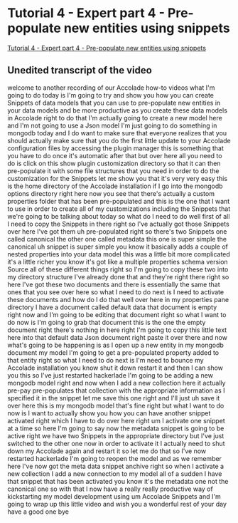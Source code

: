 
# Tutorial 4 - Expert part 4 - Pre-populate new entities using snippets

[Tutorial 4 - Expert part 4 - Pre-populate new entities using snippets](https://community.hackolade.com/slides/slide/pre-populate-new-entities-using-snippets-9?fullscreen=1)

## Unedited transcript of the video

welcome to another recording of our Accolade how-to videos what I'm going to do today is I'm going to try and show you how you can create Snippets of data models that you can use to pre-populate new entities in your data models and be more productive as you create these data models in Accolade right to do that I'm actually going to create a new model here and I'm not going to use a Json model I'm just going to do something in mongodb today and I do want to make sure that everyone realizes that you should actually make sure that you do the first little update to your Accolade configuration files by accessing the plugin manager this is something that you have to do once it's automatic after that but over here all you need to do is click on this show plugin customization directory so that it can then pre-populate it with some file structures that you need in order to do the customization for the Snippets let me show you that it's very very easy this is the home directory of the Accolade installation if I go into the mongodb options directory right here now you see that there's actually a custom properties folder that has been pre-populated and this is the one that I want to use in order to create all of my customizations including the Snippets that we're going to be talking about today so what do I need to do well first of all I need to copy the Snippets in there right so I've actually got those Snippets over here I've got them uh pre-populated right so there's two Snippets one called canonical the other one called metadata this one is super simple the canonical uh snippet is super simple you know it basically adds a couple of nested properties into your data model this was a little bit more complicated it's a little richer you know it's got like a multiple properties schema version Source all of these different things right so I'm going to copy these two into my directory structure I've already done that and they're right there right so here I've got these two documents and there is essentially the same that ones that you see over here so what I need to do next is I need to activate these documents and how do I do that well over here in my properties pane directory I have a document called default data that document is empty right now and I'm going to be editing that document right so what I want to do now is I'm going to grab that document this is the one the empty document right there's nothing in here right I'm going to copy this little text here into that default data Json document right paste it over there and now what's going to be happening is as I open up a new entity in my mongodb document my model I'm going to get a pre-populated property added to that entity right so what I need to do next is I'm need to bounce my Accolade installation you know shut it down restart it and then I can show you this so I've just restarted hackerlade I'm going to be adding a new mongodb model right and now when I add a new collection here it actually pre-pay pre-populates that collection with the appropriate information as I specified it in the snippet let me save this one right and I'll just uh save it over here this is my mongodb model that's fine right but what I want to do now is I want to actually show you how you can have another snippet activated right which I have to do over here right um I activate one snippet at a time so here I'm going to say now the metadata snippet is going to be active right we have two Snippets in the appropriate directory but I've just switched to the other one now in order to activate it I actually need to shut down my Accolade again and restart it so let me do that so I've now restarted hackerlade I'm going to reopen the model and as we remember here I've now got the meta data snippet anchive right so when I activate a new collection I add a new connection to my model all of a sudden I have that snippet that has been activated you know it's the metadata one not the canonical one so with that I now have a really really productive way of kickstarting my model development using um Accolade Snippets and I'm going to wrap up this little video and wish you a wonderful rest of your day have a good one bye